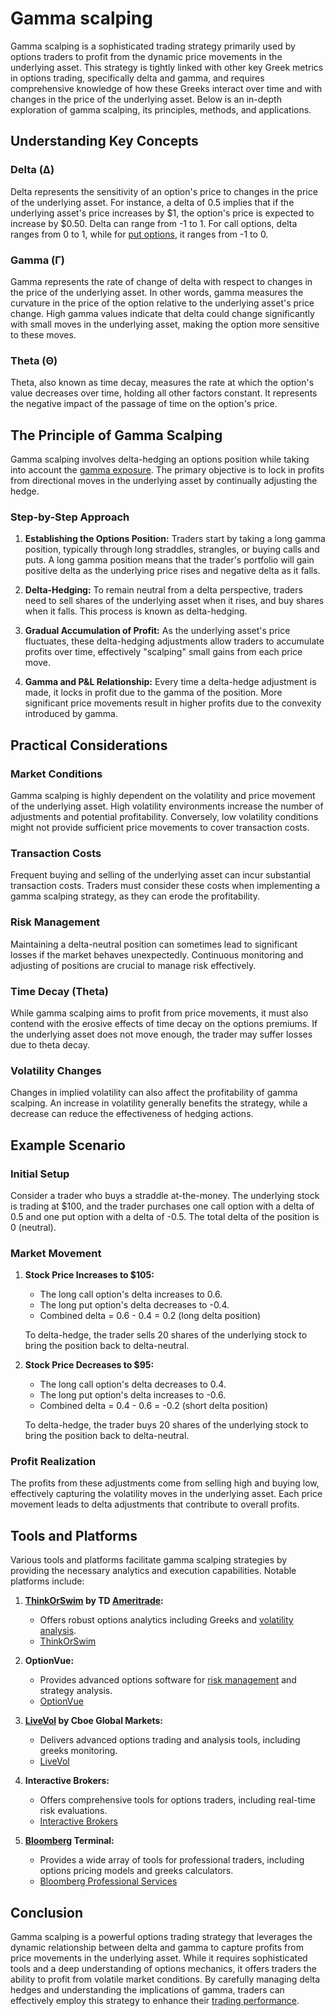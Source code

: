# Gamma scalping

Gamma scalping is a sophisticated trading strategy primarily used by options traders to profit from the dynamic price movements in the underlying asset. This strategy is tightly linked with other key Greek metrics in options trading, specifically delta and gamma, and requires comprehensive knowledge of how these Greeks interact over time and with changes in the price of the underlying asset. Below is an in-depth exploration of gamma scalping, its principles, methods, and applications.

## Understanding Key Concepts

### Delta (Δ)

Delta represents the sensitivity of an option's price to changes in the price of the underlying asset. For instance, a delta of 0.5 implies that if the underlying asset's price increases by $1, the option's price is expected to increase by $0.50. Delta can range from -1 to 1. For call options, delta ranges from 0 to 1, while for [put options](../p/put_options.md), it ranges from -1 to 0.

### Gamma (Γ)

Gamma represents the rate of change of delta with respect to changes in the price of the underlying asset. In other words, gamma measures the curvature in the price of the option relative to the underlying asset's price change. High gamma values indicate that delta could change significantly with small moves in the underlying asset, making the option more sensitive to these moves.

### Theta (Θ)

Theta, also known as time decay, measures the rate at which the option's value decreases over time, holding all other factors constant. It represents the negative impact of the passage of time on the option's price.

## The Principle of Gamma Scalping

Gamma scalping involves delta-hedging an options position while taking into account the [gamma exposure](../g/gamma_exposure.md). The primary objective is to lock in profits from directional moves in the underlying asset by continually adjusting the hedge.

### Step-by-Step Approach

1. **Establishing the Options Position:** Traders start by taking a long gamma position, typically through long straddles, strangles, or buying calls and puts. A long gamma position means that the trader's portfolio will gain positive delta as the underlying price rises and negative delta as it falls.

2. **Delta-Hedging:** To remain neutral from a delta perspective, traders need to sell shares of the underlying asset when it rises, and buy shares when it falls. This process is known as delta-hedging.

3. **Gradual Accumulation of Profit:** As the underlying asset's price fluctuates, these delta-hedging adjustments allow traders to accumulate profits over time, effectively "scalping" small gains from each price move.

4. **Gamma and P&L Relationship:** Every time a delta-hedge adjustment is made, it locks in profit due to the gamma of the position. More significant price movements result in higher profits due to the convexity introduced by gamma.

## Practical Considerations

### Market Conditions

Gamma scalping is highly dependent on the volatility and price movement of the underlying asset. High volatility environments increase the number of adjustments and potential profitability. Conversely, low volatility conditions might not provide sufficient price movements to cover transaction costs.

### Transaction Costs

Frequent buying and selling of the underlying asset can incur substantial transaction costs. Traders must consider these costs when implementing a gamma scalping strategy, as they can erode the profitability.

### Risk Management

Maintaining a delta-neutral position can sometimes lead to significant losses if the market behaves unexpectedly. Continuous monitoring and adjusting of positions are crucial to manage risk effectively.

### Time Decay (Theta)

While gamma scalping aims to profit from price movements, it must also contend with the erosive effects of time decay on the options premiums. If the underlying asset does not move enough, the trader may suffer losses due to theta decay.

### Volatility Changes

Changes in implied volatility can also affect the profitability of gamma scalping. An increase in volatility generally benefits the strategy, while a decrease can reduce the effectiveness of hedging actions.

## Example Scenario

### Initial Setup

Consider a trader who buys a straddle at-the-money. The underlying stock is trading at $100, and the trader purchases one call option with a delta of 0.5 and one put option with a delta of -0.5. The total delta of the position is 0 (neutral).

### Market Movement

1. **Stock Price Increases to $105:** 
    - The long call option's delta increases to 0.6.
    - The long put option's delta decreases to -0.4.
    - Combined delta = 0.6 - 0.4 = 0.2 (long delta position)

    To delta-hedge, the trader sells 20 shares of the underlying stock to bring the position back to delta-neutral.

2. **Stock Price Decreases to $95:**
    - The long call option's delta decreases to 0.4.
    - The long put option's delta increases to -0.6.
    - Combined delta = 0.4 - 0.6 = -0.2 (short delta position)

    To delta-hedge, the trader buys 20 shares of the underlying stock to bring the position back to delta-neutral.

### Profit Realization

The profits from these adjustments come from selling high and buying low, effectively capturing the volatility moves in the underlying asset. Each price movement leads to delta adjustments that contribute to overall profits.

## Tools and Platforms

Various tools and platforms facilitate gamma scalping strategies by providing the necessary analytics and execution capabilities. Notable platforms include:

1. **[ThinkOrSwim](../t/thinkorswim.md) by TD [Ameritrade](../a/ameritrade.md):**
    - Offers robust options analytics including Greeks and [volatility analysis](../v/volatility_analysis.md).
    - [ThinkOrSwim](https://www.tdameritrade.com/tools-and-platforms/thinkorswim.page)

2. **OptionVue:**
    - Provides advanced options software for [risk management](../r/risk_management.md) and strategy analysis.
    - [OptionVue](https://www.optionvue.com/)

3. **[LiveVol](../l/livevol.md) by Cboe Global Markets:**
    - Delivers advanced options trading and analysis tools, including greeks monitoring.
    - [LiveVol](https://marketdata.cboe.com/livevol-portal/)

4. **Interactive Brokers:**
    - Offers comprehensive tools for options traders, including real-time risk evaluations.
    - [Interactive Brokers](https://www.interactivebrokers.com/)

5. **[Bloomberg](../b/bloomberg.md) Terminal:**
    - Provides a wide array of tools for professional traders, including options pricing models and greeks calculators.
    - [Bloomberg Professional Services](https://www.bloomberg.com/professional/solution/bloomberg-terminal/)

## Conclusion

Gamma scalping is a powerful options trading strategy that leverages the dynamic relationship between delta and gamma to capture profits from price movements in the underlying asset. While it requires sophisticated tools and a deep understanding of options mechanics, it offers traders the ability to profit from volatile market conditions. By carefully managing delta hedges and understanding the implications of gamma, traders can effectively employ this strategy to enhance their [trading performance](../t/trading_performance.md).
